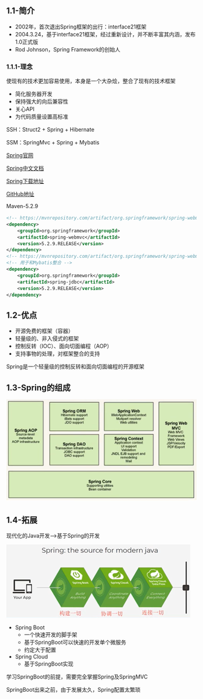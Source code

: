 ## 1.1-简介

- 2002年，首次退出Spring框架的出行：interface21框架
- 2004.3.24，基于interface21框架，经过重新设计，并不断丰富其内涵，发布1.0正式版
- Rod Johnson，Spring Framework的创始人

### 1.1.1-理念

使现有的技术更加容易使用，本身是一个大杂烩，整合了现有的技术框架

- 简化服务器开发
- 保持强大的向后兼容性
- 关心API
- 为代码质量设置高标准

SSH：Struct2 + Spring + Hibernate

SSM：SpringMvc + Spring + Mybatis

[Spring官网](https://spring.io/)

[Spring中文文档](https://www.docs4dev.com/docs/zh/spring-framework/5.1.3.RELEASE/reference)

[Spring下载地址](https://repo.spring.io/release/org/springframework/spring/)

[GitHub地址](https://github.com/spring-projects/spring-framework/releases)

Maven-5.2.9

```xml
<!-- https://mvnrepository.com/artifact/org.springframework/spring-webmvc -->
<dependency>
    <groupId>org.springframework</groupId>
    <artifactId>spring-webmvc</artifactId>
    <version>5.2.9.RELEASE</version>
</dependency>
<!-- https://mvnrepository.com/artifact/org.springframework/spring-webmvc -->
<!-- 用于和Mybatis整合 -->
<dependency>
    <groupId>org.springframework</groupId>
    <artifactId>spring-jdbc</artifactId>
    <version>5.2.9.RELEASE</version>
</dependency>
```

## 1.2-优点

- 开源免费的框架（容器）
- 轻量级的、非入侵式的框架
- 控制反转（IOC）、面向切面编程（AOP）
- 支持事物的处理，对框架整合的支持

Spring是一个轻量级的控制反转和面向切面编程的开源框架

## 1.3-Spring的组成

![image-20210326085152652](..\img\image-20210326085152652.png)

## 1.4-拓展

现代化的Java开发——>基于Spring的开发

![image-20210326085829969](..\img\image-20210326085829969.png)

- Spring Boot
  - 一个快速开发的脚手架
  - 基于SpringBoot可以快速的开发单个微服务
  - 约定大于配置
- Spring Cloud
  - 基于SpringBoot实现

学习SpringBoot的前提，需要完全掌握Spring及SpringMVC

SpringBoot出来之前，由于发展太久，Spring配置太繁琐

